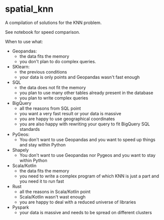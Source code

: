 # spatial_knn
A compilation of solutions for the KNN problem.

See notebook for speed comparison.

When to use what:
- Geopandas: 
	- the data fits the memory
	- you don't plan to do complex queries.
- SKlearn:
	- the previous conditions
	- your data is only points and Geopandas wasn't fast enough
- SQL
	- the data does not fit the memory
	- you plan to use many other tables already present in the database
	- you plan to write complex queries
- BigQuery
	- all the reasons from SQL point
	- you want a very fast result or your data is massive
	- you are happy to use geographical coordinates
	- you are also happy with rewriting your query to fit BigQuery SQL standards	
- PyGeos:
	- You don't want to use Geopandas and you want to speed up things and stay within Python
- Shapely 
	- You don't want to use Geopandas nor Pygeos and you want to stay within Python
- Scala/Kotlin
	- the data fits the memory
	- you need to write a complex program of which KNN is just a part and you need it to run fast
- Rust 
	- all the reasons in Scala/Kotlin point
	- Scala/Kotlin wasn't wast enough
	- you are happy to deal with a reduced universe of libraries
- Pyspark
	- your data is massive and needs to be spread on different clusters